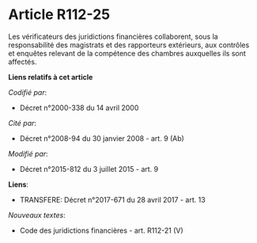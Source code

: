 # Article R112-25

Les     vérificateurs des juridictions financières collaborent, sous la responsabilité des magistrats et des rapporteurs
extérieurs, aux contrôles et enquêtes relevant de la compétence des chambres auxquelles ils sont affectés.

**Liens relatifs à cet article**

_Codifié par_:

  - Décret n°2000-338 du 14 avril 2000

_Cité par_:

  - Décret n°2008-94 du 30 janvier 2008 - art. 9 (Ab)

_Modifié par_:

  - Décret n°2015-812 du 3 juillet 2015 - art. 9

**Liens**:

  - TRANSFERE: Décret n°2017-671 du 28 avril 2017 - art. 13

_Nouveaux textes_:

  - Code des juridictions financières - art. R112-21 (V)
